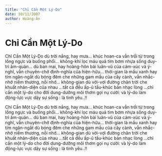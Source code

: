 ```yaml
---
title: "Chỉ Cần Một Lý-Do"
date: 30/11/2007
author: Hoàng-Ân
---
```


# Chỉ Cần Một Lý-Do

Chỉ Cần Một Lý-Do
dù trời nắng,
hay mưa...
khúc hoan-ca vẫn trổi
từ trong lồng ngực
và buồng phổi...
không-khí lọc máu
quả tim bơm nhựa sống
duy-trì âm-quản...
dù ban mai,
hay hoàng-hôn
bài luân-vũ
của cảm-xúc
và ý-nghĩ,
vẫn chuyên-chở
định-nghĩa của
hiện-hữu...
thời-gian là
mầu xanh
hay tím ngăn-ngắt
dù bóng đêm che
những gam mầu
của cây cành,
vẫn nhắc-nhở
niềm thương,
nỗi nhớ...
không-gian dù
vời-vợi đường chân trời
che khuất
nhân-diện của nhau
...tất cả đều ấp-ủ
tấu-khúc bản nhạc lòng
...chỉ cần một lý-do
cho đời dung-dưỡng
môi thơm gọi
nụ cười:
và lý-do
làm động-lực
vực dậy sự sống
: là tình yêu..!!

Chỉ Cần Một Lý-Do
dù trời nắng,
hay mưa...
khúc hoan-ca vẫn trổi
từ trong lồng ngực
và buồng phổi...
không-khí lọc máu
quả tim bơm nhựa sống
duy-trì âm-quản...
dù ban mai,
hay hoàng-hôn
bài luân-vũ
của cảm-xúc
và ý-nghĩ,
vẫn chuyên-chở
định-nghĩa của
hiện-hữu...
thời-gian là
mầu xanh
hay tím ngăn-ngắt
dù bóng đêm che
những gam mầu
của cây cành,
vẫn nhắc-nhở
niềm thương,
nỗi nhớ...
không-gian dù
vời-vợi đường chân trời
che khuất
nhân-diện của nhau
...tất cả đều ấp-ủ
tấu-khúc bản nhạc lòng
...chỉ cần một lý-do
cho đời dung-dưỡng
môi thơm gọi
nụ cười:
và lý-do
làm động-lực
vực dậy sự sống
: là tình yêu..!!
